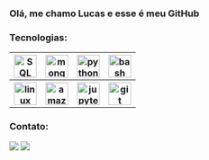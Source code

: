 <div>
  <h3> Olá, me chamo Lucas e esse é meu GitHub </h3>
  <!--<a href="https://github.com/lfsilva92">
  <img src="https://github-readme-stats.vercel.app/api?username=lfsilva92&show_icons=true&theme=gotham"/>-->
</div>
<h3>Tecnologias:</h3>
 
<div align="left">
  <table>
    <tr>
      <th>
         <img src="https://cdn.jsdelivr.net/gh/devicons/devicon@latest/icons/azuresqldatabase/azuresqldatabase-original.svg" height="40" alt="SQL logo" />          
      </th>
      <th>
        <img src="https://cdn.jsdelivr.net/gh/devicons/devicon/icons/mongodb/mongodb-original.svg" height="40" alt="mongodb logo"  />
      </th>
      <th>
        <img src="https://cdn.jsdelivr.net/gh/devicons/devicon/icons/python/python-original.svg" height="40" alt="python logo"  />
      </th>
      <th>
        <img src="https://cdn.jsdelivr.net/gh/devicons/devicon/icons/bash/bash-original.svg" height="40" alt="bash logo"  />
      </th>
    </tr>
    <tr>
      <th>
        <img src="https://cdn.jsdelivr.net/gh/devicons/devicon@latest/icons/linux/linux-original.svg" height="40" alt="linux logo" />
      </th>
      <th>
        <img src="https://cdn.jsdelivr.net/gh/devicons/devicon@latest/icons/amazonwebservices/amazonwebservices-plain-wordmark.svg" height="40" alt="amazonwebservices logo"  /> 
      </th>
      <th>
        <img src="https://cdn.simpleicons.org/jupyter/F37626" height="40" alt="jupyter logo"  />
      </th>
      <th>
        <img src="https://cdn.simpleicons.org/git/F05032" height="40" alt="git logo"  />
      </th>
    </tr>   
  </table>
</div>
<!--
<div style="display:inline_block">
  <img align="center" alt="lfs-SQL" heigth="20" width="50" src="https://github.com/devicons/devicon/blob/master/icons/microsoftsqlserver/microsoftsqlserver-plain-wordmark.svg">
  &nbsp
  <img align="center" alt="lfs-MySQL" heigth="20" width="50" src="https://github.com/devicons/devicon/blob/master/icons/mysql/mysql-original-wordmark.svg"> 
  &nbsp
  <img align="center" alt="lfs-PostgreSQL" heigth="20" width="50" src="https://github.com/devicons/devicon/blob/master/icons/postgresql/postgresql-plain.svg"> 
</div>
  -->
<h3> Contato: </h3>
    <a href="https://www.linkedin.com/in/lferreirajobs" target="_blank"><img src="https://img.shields.io/badge/-LinkedIn-%230077B5?style=for-the-badge&logo=linkedin&logoColor=white" target="_blank"></a> 
    <a href = "mailto:lferreiradasilva.info@gmail.com"><img src="https://img.shields.io/badge/-Gmail-%23333?style=for-the-badge&logo=gmail&logoColor=white" target="_blank"></a>

  



